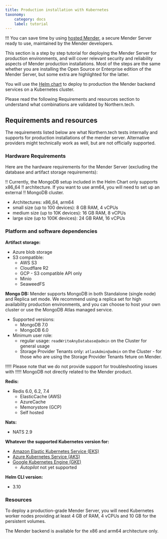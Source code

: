 ```yaml
---
title: Production installation with Kubernetes
taxonomy:
    category: docs
    label: tutorial
---
```


!!! You can save time by using [hosted Mender](https://hosted.mender.io?target=_blank), a secure Mender Server ready to use, maintained by the Mender developers.


This section is a step by step tutorial for deploying the Mender Server for production
environments, and will cover relevant security and reliability aspects of Mender
production installations.  Most of the steps are the same whether you are installing
the Open Source or Enterprise edition of the Mender Server, but some extra are
highlighted for the latter.

You will use the [Helm chart](https://github.com/mendersoftware/mender-helm) to
deploy to production the Mender backend services on a Kubernetes cluster.

Please read the following Requirements and resources section to understand what combinations are validated by Northern.tech.

## Requirements and resources

The requirements listed below are what Northern.tech tests internally and supports for production installations of the mender server. Alternative providers might technically work as well, but are not officially supported.

### Hardware Requirements
Here are the hardware requirements for the Mender Server (excluding the
database and artifact storage requirements):

!! Currently, the MongoDB setup included in the Helm Chart  only supports x86_64
!! architecture. If you want to use arm64, you will need to set up an external
!! MongoDB cluster.

* Architectures: x86_64, arm64
* small size (up to 100 devices): 8 GB RAM, 4 vCPUs
* medium size (up to 10K devices): 16 GB RAM, 8 vCPUs
* large size (up to 100K devices): 24 GB RAM, 16 vCPUs

### Platform and software dependencies


**Artifact storage:**
* Azure blob storage
* S3 compatible:
  * AWS S3
  * Cloudflare R2
  * GCP - S3 compatible API only
  * Minio
  * SeaweedFS


**Mongo DB:**
Mender supports MongoDB in both Standalone (single node) and Replica set mode.
We recommend using a replica set for high availability production environments,
and you can choose to host your own cluster or use the MongoDB Atlas managed
service.
* Supported versions:
  * MongoDB 7.0
  * MongoDB 6.0
* Minimum user role:
  * regular usage: `readWriteAnyDatabase@admin` on the Cluster for general usage
  * Storage Provider Tenants only: `atlasAdmin@admin` on the Cluster - for those
    who are using the Storage Provider Tenants feture on Mender.

!!!!! Please note that we do not provide support for troubleshooting issues with
!!!!! MongoDB not directly related to the Mender product.

**Redis:**
* Redis 6.0, 6.2, 7.4
  * ElasticCache (AWS)
  * AzureCache
  * Memorystore (GCP)
  * Self hosted

**Nats:**
* NATS 2.9

**Whatever the supported Kubernetes version for:**
* [Amazon Elastic Kubernetes Service (EKS)](https://aws.amazon.com/eks/)
* [Azure Kubernetes Service (AKS)](https://azure.microsoft.com/en-au/services/kubernetes-service/)
* [Google Kubernetes Engine (GKE)](https://cloud.google.com/kubernetes-engine/)
    * *Autopilot* not yet supported

**Helm CLI version:**
* 3.10

### Resources

To deploy a production-grade Mender Server, you will need Kubernetes worker nodes providing
at least 4 GB of RAM, 4 vCPUs and 10 GB for the persistent volumes.

The Mender backend is available for the x86 and arm64 architecture only.
